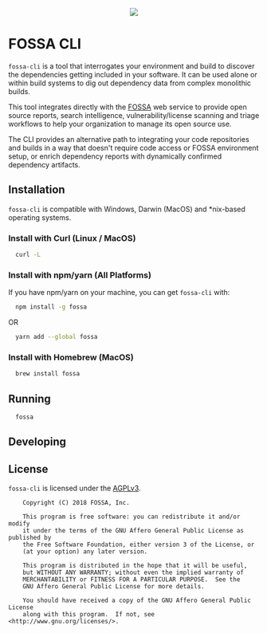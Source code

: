 <p align="center">
	<img src="https://fossa.io/images/logo.svg"/>
</p>

# FOSSA CLI

`fossa-cli` is a tool that interrogates your environment and build to discover the dependencies getting included in your software.  It can be used alone or within build systems to dig out dependency data from complex monolithic builds.

This tool integrates directly with the [FOSSA](https://fossa.io) web service to provide open source reports, search intelligence, vulnerability/license scanning and triage workflows to help your organization to manage its open source use.

The CLI provides an alternative path to integrating your code repositories and builds in a way that doesn't require code access or FOSSA environment setup, or enrich dependency reports with dynamically confirmed dependency artifacts.

## Installation

`fossa-cli` is compatible with Windows, Darwin (MacOS) and *nix-based operating systems.

### Install with Curl (Linux / MacOS)

```bash
  curl -L
```

### Install with npm/yarn (All Platforms)

If you have npm/yarn on your machine, you can get `fossa-cli` with:

```bash
  npm install -g fossa
```

OR

```bash
  yarn add --global fossa
```

### Install with Homebrew (MacOS)

```bash
  brew install fossa
```

## Running

```bash
  fossa
```

## Developing



## License

`fossa-cli` is licensed under the [AGPLv3](https://tldrlegal.com/license/gnu-affero-general-public-license-v3-(agpl-3.0)).

```
    Copyright (C) 2018 FOSSA, Inc.

    This program is free software: you can redistribute it and/or modify
    it under the terms of the GNU Affero General Public License as published by
    the Free Software Foundation, either version 3 of the License, or
    (at your option) any later version.

    This program is distributed in the hope that it will be useful,
    but WITHOUT ANY WARRANTY; without even the implied warranty of
    MERCHANTABILITY or FITNESS FOR A PARTICULAR PURPOSE.  See the
    GNU Affero General Public License for more details.

    You should have received a copy of the GNU Affero General Public License
    along with this program.  If not, see <http://www.gnu.org/licenses/>.
```